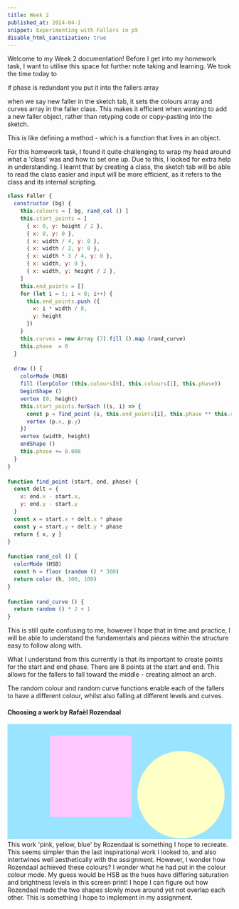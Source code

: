 ```yaml
---
title: Week 2 
published_at: 2024-04-1
snippet: Experimenting with Fallers in p5
disable_html_sanitization: true
---
```


Welcome to my Week 2 documentation! Before I get into my homework task, I want to utilise this space fot further note taking and learning. We took the time today to 

if phase is redundant you put it into the fallers array

when we say new faller in the sketch tab, it sets the colours array and curves array in the faller class. This makes it efficient when wanting to add a new faller object, rather than retyping code or copy-pasting into the sketch. 

This is like defining a method - which is a function that lives in an object.

For this homework task, I found it quite challenging to wrap my head around what a 'class' was and how to set one up. Due to this, I looked for extra help in understanding. I learnt that by creating a class, the sketch tab will be able to read the class easier and input will be more efficient, as it refers to the class and its internal scripting.

```js
class Faller {
  constructor (bg) {
    this.colours = [ bg, rand_col () ]
    this.start_points = [
      { x: 0, y: height / 2 },
      { x: 0, y: 0 },
      { x: width / 4, y: 0 },
      { x: width / 2, y: 0 },
      { x: width * 3 / 4, y: 0 },
      { x: width, y: 0 },
      { x: width, y: height / 2 },
    ]
    this.end_points = []
    for (let i = 1; i < 8; i++) {
      this.end_points.push ({
        x: i * width / 8,
        y: height
      })
    }
    this.curves = new Array (7).fill ().map (rand_curve)
    this.phase  = 0
  }
  
  draw () {
    colorMode (RGB)
    fill (lerpColor (this.colours[0], this.colours[1], this.phase))
    beginShape ()
    vertex (0, height)
    this.start_points.forEach ((s, i) => {
      const p = find_point (s, this.end_points[i], this.phase ** this.curves[i])
      vertex (p.x, p.y)
    })
    vertex (width, height)
    endShape ()
    this.phase += 0.008
  }
}

function find_point (start, end, phase) {
  const delt = {
    x: end.x - start.x,
    y: end.y - start.y
  }
  const x = start.x + delt.x * phase
  const y = start.y + delt.y * phase
  return { x, y }
}

function rand_col () {
  colorMode (HSB)
  const h = floor (random () * 360)
  return color (h, 100, 100)
}

function rand_curve () {
  return random () * 2 + 1
}
```
This is still quite confusing to me, however I hope that in time and practice, I will be able to understand the fundamentals and pieces within the structure easy to follow along with.

What I understand from this currently is that its important to create points for the start and end phase. There are 8 points at the start and end. This allows for the fallers to fall toward the middle - creating almost an arch.

The random colour and random curve functions enable each of the fallers to have a different colour, whilst also falling at different levels and curves.

#### Choosing a work by Rafaël Rozendaal

![Alt text](<../static/HW1/rafweek2.png>)
This work 'pink, yellow, blue' by Rozendaal is something I hope to recreate. This seems simpler than the last inspirational work I looked to, and also intertwines well aesthetically with the assignment. However, I wonder how Rozendaal achieved these colours? I wonder what he had put in the colour colour mode. My guess would be HSB as the hues have differing saturation and brightness levels in this screen print! I hope I can figure out how Rozendaal made the two shapes slowly move around yet not overlap each other. This is something I hope to implement in my assignment.